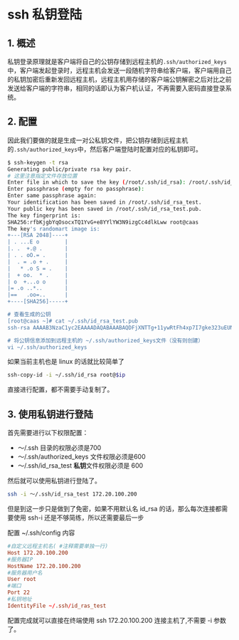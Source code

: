 # ssh 私钥登陆

## 1. 概述

私钥登录原理就是客户端将自己的公钥存储到远程主机的`.ssh/authorized_keys`中，客户端发起登录时，远程主机会发送一段随机字符串给客户端，客户端用自己的私钥加密后重新发回远程主机，远程主机用存储的客户端公钥解密之后对比之前发送给客户端的字符串，相同的话即认为客户机认证，不再需要入密码直接登录系统。



## 2. 配置

因此我们要做的就是生成一对公私钥文件，把公钥存储到远程主机的`.ssh/authorized_keys`中，然后客户端登陆时配置对应的私钥即可。



```bash
$ ssh-keygen -t rsa
Generating public/private rsa key pair.
# 这里注意指定文件存放位置
Enter file in which to save the key (/root/.ssh/id_rsa): /root/.ssh/id_rsa_test
Enter passphrase (empty for no passphrase): 
Enter same passphrase again: 
Your identification has been saved in /root/.ssh/id_rsa_test.
Your public key has been saved in /root/.ssh/id_rsa_test.pub.
The key fingerprint is:
SHA256:rfbKjgbYqOsocxTQ1YvG+e8YYlYW3N9izgCc4dlkLww root@caas
The key's randomart image is:
+---[RSA 2048]----+
| . ...E o        |
|. .  +.@ .       |
| . . oO.= .      |
|  . = .o + .     |
|   * .o S = .    |
|  + oo.  * .     |
| o  +...o o      |
|= .o ..*..       |
|==   .oo=..      |
+----[SHA256]-----+

# 查看生成的公钥
[root@caas ~]# cat ~/.ssh/id_rsa_test.pub
ssh-rsa AAAAB3NzaC1yc2EAAAADAQABAAABAQDFjXNTTg+11ywRtFh4xp7I7gke323uEUN2+aH51xVy/N19srlFYe5i/FzAzbPRV3Uw4acxXL5R3oPxKDqIX3tnDU0CXArkVgyYfRyBwfOiyTfMNJDxYooWvX6IfExbBLGF8Wj0Co9GF3jgmECUkFSNejVdHXuGdSb6KiSowwwL15DEUNQyWYT99mXS1YHhmCDvQMhviJ4pnNDfC9hy1+M4sADKS1OxKLClOTsmWiiOCSleIheATxJKSKdQ6sje8vxLdbWcGAvxge/WCdBqI58dAaeR7IE6JTVp8CiGOTqdIoLxwfDwcBNYsqykpH7Gv7S1GwbbXA+Rj1iU99sSqoQz root@caas

# 将公钥信息添加到远程主机的 ~/.ssh/authorized_keys文件（没有则创建）
vi ~/.ssh/authorized_keys
```



如果当前主机也是 linux 的话就比较简单了

```bash
ssh-copy-id -i ~/.ssh/id_rsa root@$ip
```

直接进行配置，都不需要手动复制了。

## 3. 使用私钥进行登陆

首先需要进行以下权限配置：

* ～/.ssh 目录的权限必须是700 
* ～/.ssh/authorized_keys 文件权限必须是600
* ～/.ssh/id_rsa_test **私钥**文件权限必须是 600

然后就可以使用私钥进行登陆了。

```bash
ssh -i ～/.ssh/id_rsa_test 172.20.100.200
```



但是到这一步只是做到了免密，如果不用默认名 id_rsa 的话，那么每次连接都需要使用 ssh-i 还是不够简练，所以还需要最后一步

配置 ~/.ssh/config 内容

```conf
#自定义远程主机名( #注释需要单独一行)
Host 172.20.100.200                
#服务器IP
HostName 172.20.100.200
#服务器用户名         
User root                      
#端口 
Port 22                         
#私钥地址
IdentityFile ~/.ssh/id_ras_test    
```

配置完成就可以直接在终端使用 ssh 172.20.100.200 连接主机了,不需要 -i 参数了。